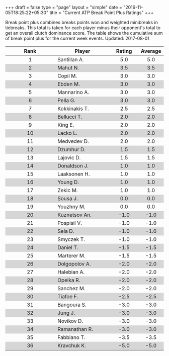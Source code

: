 +++
draft = false
type = "page" 
layout = "simple"
date = "2016-11-05T18:25:22+05:30"
title = "Current ATP Break Point Plus Ratings"
+++


Break point plus combines breaks points won and weighted minibreaks in tiebreaks. This total is taken for each player minus their opponent's total to get an overall clutch dominance score. The table shows the cumulative sum of break point plus for the current week events. Updated: 2017-08-01


<table class='gmisc_table' style='border-collapse: collapse; margin-top: 1em; margin-bottom: 1em;' >
<thead>
<tr>
<th style='border-bottom: 1px solid grey; border-top: 2px solid grey; text-align: center;'>Rank</th>
<th style='border-bottom: 1px solid grey; border-top: 2px solid grey; text-align: center;'>Player</th>
<th style='border-bottom: 1px solid grey; border-top: 2px solid grey; text-align: center;'>Rating</th>
<th style='border-bottom: 1px solid grey; border-top: 2px solid grey; text-align: center;'>Average</th>
</tr>
</thead>
<tbody>
<tr>
<td style='width:40%; text-align: center;'>1</td>
<td style='width:40%; text-align: left;'>Santillan A.</td>
<td style='width:40%; text-align: center;'>5.0</td>
<td style='width:40%; text-align: center;'>5.0</td>
</tr>
<tr style='background-color: #d6d6d6;'>
<td style='width:40%; background-color: #d6d6d6; text-align: center;'>2</td>
<td style='width:40%; background-color: #d6d6d6; text-align: left;'>Mahut N.</td>
<td style='width:40%; background-color: #d6d6d6; text-align: center;'>3.5</td>
<td style='width:40%; background-color: #d6d6d6; text-align: center;'>3.5</td>
</tr>
<tr>
<td style='width:40%; text-align: center;'>3</td>
<td style='width:40%; text-align: left;'>Copil M.</td>
<td style='width:40%; text-align: center;'>3.0</td>
<td style='width:40%; text-align: center;'>3.0</td>
</tr>
<tr style='background-color: #d6d6d6;'>
<td style='width:40%; background-color: #d6d6d6; text-align: center;'>4</td>
<td style='width:40%; background-color: #d6d6d6; text-align: left;'>Ebden M.</td>
<td style='width:40%; background-color: #d6d6d6; text-align: center;'>3.0</td>
<td style='width:40%; background-color: #d6d6d6; text-align: center;'>3.0</td>
</tr>
<tr>
<td style='width:40%; text-align: center;'>5</td>
<td style='width:40%; text-align: left;'>Mannarino A.</td>
<td style='width:40%; text-align: center;'>3.0</td>
<td style='width:40%; text-align: center;'>3.0</td>
</tr>
<tr style='background-color: #d6d6d6;'>
<td style='width:40%; background-color: #d6d6d6; text-align: center;'>6</td>
<td style='width:40%; background-color: #d6d6d6; text-align: left;'>Pella G.</td>
<td style='width:40%; background-color: #d6d6d6; text-align: center;'>3.0</td>
<td style='width:40%; background-color: #d6d6d6; text-align: center;'>3.0</td>
</tr>
<tr>
<td style='width:40%; text-align: center;'>7</td>
<td style='width:40%; text-align: left;'>Kokkinakis T.</td>
<td style='width:40%; text-align: center;'>2.5</td>
<td style='width:40%; text-align: center;'>2.5</td>
</tr>
<tr style='background-color: #d6d6d6;'>
<td style='width:40%; background-color: #d6d6d6; text-align: center;'>8</td>
<td style='width:40%; background-color: #d6d6d6; text-align: left;'>Bellucci T.</td>
<td style='width:40%; background-color: #d6d6d6; text-align: center;'>2.0</td>
<td style='width:40%; background-color: #d6d6d6; text-align: center;'>2.0</td>
</tr>
<tr>
<td style='width:40%; text-align: center;'>9</td>
<td style='width:40%; text-align: left;'>King E.</td>
<td style='width:40%; text-align: center;'>2.0</td>
<td style='width:40%; text-align: center;'>2.0</td>
</tr>
<tr style='background-color: #d6d6d6;'>
<td style='width:40%; background-color: #d6d6d6; text-align: center;'>10</td>
<td style='width:40%; background-color: #d6d6d6; text-align: left;'>Lacko L.</td>
<td style='width:40%; background-color: #d6d6d6; text-align: center;'>2.0</td>
<td style='width:40%; background-color: #d6d6d6; text-align: center;'>2.0</td>
</tr>
<tr>
<td style='width:40%; text-align: center;'>11</td>
<td style='width:40%; text-align: left;'>Medvedev D.</td>
<td style='width:40%; text-align: center;'>2.0</td>
<td style='width:40%; text-align: center;'>2.0</td>
</tr>
<tr style='background-color: #d6d6d6;'>
<td style='width:40%; background-color: #d6d6d6; text-align: center;'>12</td>
<td style='width:40%; background-color: #d6d6d6; text-align: left;'>Dzumhur D.</td>
<td style='width:40%; background-color: #d6d6d6; text-align: center;'>1.5</td>
<td style='width:40%; background-color: #d6d6d6; text-align: center;'>1.5</td>
</tr>
<tr>
<td style='width:40%; text-align: center;'>13</td>
<td style='width:40%; text-align: left;'>Lajovic D.</td>
<td style='width:40%; text-align: center;'>1.5</td>
<td style='width:40%; text-align: center;'>1.5</td>
</tr>
<tr style='background-color: #d6d6d6;'>
<td style='width:40%; background-color: #d6d6d6; text-align: center;'>14</td>
<td style='width:40%; background-color: #d6d6d6; text-align: left;'>Donaldson J.</td>
<td style='width:40%; background-color: #d6d6d6; text-align: center;'>1.0</td>
<td style='width:40%; background-color: #d6d6d6; text-align: center;'>1.0</td>
</tr>
<tr>
<td style='width:40%; text-align: center;'>15</td>
<td style='width:40%; text-align: left;'>Laaksonen H.</td>
<td style='width:40%; text-align: center;'>1.0</td>
<td style='width:40%; text-align: center;'>1.0</td>
</tr>
<tr style='background-color: #d6d6d6;'>
<td style='width:40%; background-color: #d6d6d6; text-align: center;'>16</td>
<td style='width:40%; background-color: #d6d6d6; text-align: left;'>Young D.</td>
<td style='width:40%; background-color: #d6d6d6; text-align: center;'>1.0</td>
<td style='width:40%; background-color: #d6d6d6; text-align: center;'>1.0</td>
</tr>
<tr>
<td style='width:40%; text-align: center;'>17</td>
<td style='width:40%; text-align: left;'>Zekic M.</td>
<td style='width:40%; text-align: center;'>1.0</td>
<td style='width:40%; text-align: center;'>1.0</td>
</tr>
<tr style='background-color: #d6d6d6;'>
<td style='width:40%; background-color: #d6d6d6; text-align: center;'>18</td>
<td style='width:40%; background-color: #d6d6d6; text-align: left;'>Sousa J.</td>
<td style='width:40%; background-color: #d6d6d6; text-align: center;'>0.0</td>
<td style='width:40%; background-color: #d6d6d6; text-align: center;'>0.0</td>
</tr>
<tr>
<td style='width:40%; text-align: center;'>19</td>
<td style='width:40%; text-align: left;'>Youzhny M.</td>
<td style='width:40%; text-align: center;'>0.0</td>
<td style='width:40%; text-align: center;'>0.0</td>
</tr>
<tr style='background-color: #d6d6d6;'>
<td style='width:40%; background-color: #d6d6d6; text-align: center;'>20</td>
<td style='width:40%; background-color: #d6d6d6; text-align: left;'>Kuznetsov An.</td>
<td style='width:40%; background-color: #d6d6d6; text-align: center;'>-1.0</td>
<td style='width:40%; background-color: #d6d6d6; text-align: center;'>-1.0</td>
</tr>
<tr>
<td style='width:40%; text-align: center;'>21</td>
<td style='width:40%; text-align: left;'>Pospisil V.</td>
<td style='width:40%; text-align: center;'>-1.0</td>
<td style='width:40%; text-align: center;'>-1.0</td>
</tr>
<tr style='background-color: #d6d6d6;'>
<td style='width:40%; background-color: #d6d6d6; text-align: center;'>22</td>
<td style='width:40%; background-color: #d6d6d6; text-align: left;'>Sela D.</td>
<td style='width:40%; background-color: #d6d6d6; text-align: center;'>-1.0</td>
<td style='width:40%; background-color: #d6d6d6; text-align: center;'>-1.0</td>
</tr>
<tr>
<td style='width:40%; text-align: center;'>23</td>
<td style='width:40%; text-align: left;'>Smyczek T.</td>
<td style='width:40%; text-align: center;'>-1.0</td>
<td style='width:40%; text-align: center;'>-1.0</td>
</tr>
<tr style='background-color: #d6d6d6;'>
<td style='width:40%; background-color: #d6d6d6; text-align: center;'>24</td>
<td style='width:40%; background-color: #d6d6d6; text-align: left;'>Daniel T.</td>
<td style='width:40%; background-color: #d6d6d6; text-align: center;'>-1.5</td>
<td style='width:40%; background-color: #d6d6d6; text-align: center;'>-1.5</td>
</tr>
<tr>
<td style='width:40%; text-align: center;'>25</td>
<td style='width:40%; text-align: left;'>Marterer M.</td>
<td style='width:40%; text-align: center;'>-1.5</td>
<td style='width:40%; text-align: center;'>-1.5</td>
</tr>
<tr style='background-color: #d6d6d6;'>
<td style='width:40%; background-color: #d6d6d6; text-align: center;'>26</td>
<td style='width:40%; background-color: #d6d6d6; text-align: left;'>Dolgopolov A.</td>
<td style='width:40%; background-color: #d6d6d6; text-align: center;'>-2.0</td>
<td style='width:40%; background-color: #d6d6d6; text-align: center;'>-2.0</td>
</tr>
<tr>
<td style='width:40%; text-align: center;'>27</td>
<td style='width:40%; text-align: left;'>Halebian A.</td>
<td style='width:40%; text-align: center;'>-2.0</td>
<td style='width:40%; text-align: center;'>-2.0</td>
</tr>
<tr style='background-color: #d6d6d6;'>
<td style='width:40%; background-color: #d6d6d6; text-align: center;'>28</td>
<td style='width:40%; background-color: #d6d6d6; text-align: left;'>Opelka R.</td>
<td style='width:40%; background-color: #d6d6d6; text-align: center;'>-2.0</td>
<td style='width:40%; background-color: #d6d6d6; text-align: center;'>-2.0</td>
</tr>
<tr>
<td style='width:40%; text-align: center;'>29</td>
<td style='width:40%; text-align: left;'>Sanchez M.</td>
<td style='width:40%; text-align: center;'>-2.0</td>
<td style='width:40%; text-align: center;'>-2.0</td>
</tr>
<tr style='background-color: #d6d6d6;'>
<td style='width:40%; background-color: #d6d6d6; text-align: center;'>30</td>
<td style='width:40%; background-color: #d6d6d6; text-align: left;'>Tiafoe F.</td>
<td style='width:40%; background-color: #d6d6d6; text-align: center;'>-2.5</td>
<td style='width:40%; background-color: #d6d6d6; text-align: center;'>-2.5</td>
</tr>
<tr>
<td style='width:40%; text-align: center;'>31</td>
<td style='width:40%; text-align: left;'>Bangoura S.</td>
<td style='width:40%; text-align: center;'>-3.0</td>
<td style='width:40%; text-align: center;'>-3.0</td>
</tr>
<tr style='background-color: #d6d6d6;'>
<td style='width:40%; background-color: #d6d6d6; text-align: center;'>32</td>
<td style='width:40%; background-color: #d6d6d6; text-align: left;'>Jung J.</td>
<td style='width:40%; background-color: #d6d6d6; text-align: center;'>-3.0</td>
<td style='width:40%; background-color: #d6d6d6; text-align: center;'>-3.0</td>
</tr>
<tr>
<td style='width:40%; text-align: center;'>33</td>
<td style='width:40%; text-align: left;'>Novikov D.</td>
<td style='width:40%; text-align: center;'>-3.0</td>
<td style='width:40%; text-align: center;'>-3.0</td>
</tr>
<tr style='background-color: #d6d6d6;'>
<td style='width:40%; background-color: #d6d6d6; text-align: center;'>34</td>
<td style='width:40%; background-color: #d6d6d6; text-align: left;'>Ramanathan R.</td>
<td style='width:40%; background-color: #d6d6d6; text-align: center;'>-3.0</td>
<td style='width:40%; background-color: #d6d6d6; text-align: center;'>-3.0</td>
</tr>
<tr>
<td style='width:40%; text-align: center;'>35</td>
<td style='width:40%; text-align: left;'>Fabbiano T.</td>
<td style='width:40%; text-align: center;'>-3.5</td>
<td style='width:40%; text-align: center;'>-3.5</td>
</tr>
<tr style='background-color: #d6d6d6;'>
<td style='width:40%; background-color: #d6d6d6; border-bottom: 2px solid grey; text-align: center;'>36</td>
<td style='width:40%; background-color: #d6d6d6; border-bottom: 2px solid grey; text-align: left;'>Kravchuk K.</td>
<td style='width:40%; background-color: #d6d6d6; border-bottom: 2px solid grey; text-align: center;'>-5.0</td>
<td style='width:40%; background-color: #d6d6d6; border-bottom: 2px solid grey; text-align: center;'>-5.0</td>
</tr>
</tbody>
</table>
